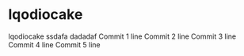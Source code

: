 # lqodiocake
lqodiocake
ssdafa
dadadaf
Commit 1 line
Commit 2 line
Commit 3 line
Commit 4 line
Commit 5 line
